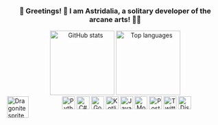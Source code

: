 <!DOCTYPE html>
<html>
<head>
    <meta charset="UTF-8">
</head>
<body>
<h3 align="center">🦇 Greetings! 👻 I am Astridalia, a solitary developer of the arcane arts! 🧙‍♂️</h3>
<div align="center">
    <img src="https://github-readme-stats.vercel.app/api?username=astridalia&show_icons=true&include_all_commits=true&count_private=true&hide_border=true" height="150" alt="GitHub stats" />
    <img src="https://github-readme-stats.vercel.app/api/top-langs?username=astridalia&layout=compact&card_width=320&langs_count=5&hide_border=true" height="150" alt="Top languages" />
</div>
<!--     https://i.pinimg.com/originals/55/f0/c0/55f0c002c2627af58ccaaf11d3bc4c41.gif -->
<img align="left" height="50" src=" https://www.pkmnstats.com/static/sprites/3/esmeralda/shiny/149-dragonite.gif" alt="Dragonite sprite" />
<div align="center">
    <img src="https://cdn.jsdelivr.net/gh/devicons/devicon/icons/python/python-original.svg" height="30" alt="Python logo" />
    <img src="https://cdn.jsdelivr.net/gh/devicons/devicon/icons/csharp/csharp-original.svg" height="30" alt="C# logo" />
    <img src="https://cdn.jsdelivr.net/gh/devicons/devicon/icons/go/go-original.svg" height="30" alt="Go logo" />
    <img src="https://cdn.jsdelivr.net/gh/devicons/devicon/icons/kotlin/kotlin-original.svg" height="30" alt="Kotlin logo" />
    <img src="https://cdn.jsdelivr.net/gh/devicons/devicon/icons/java/java-original.svg" height="30" alt="Java logo" />
    <img src="https://cdn.jsdelivr.net/gh/devicons/devicon/icons/mongodb/mongodb-original.svg" height="30" alt="MongoDB logo" />
    <img src="https://cdn.jsdelivr.net/gh/devicons/devicon/icons/postgresql/postgresql-original.svg" height="30" alt="PostgreSQL logo" />
    <a href="https://twitter.com/astridaliadev"><img src="https://cdn.jsdelivr.net/gh/devicons/devicon/icons/twitter/twitter-original.svg" height="30" alt="Twitter logo" /></a>
    <a href="https://discord.gg/REdzRxqbTF"><img src="https://cdn.simpleicons.org/discord/5865F2" height="30" alt="Discord logo" /></a>
</div>
</body>
</html>
